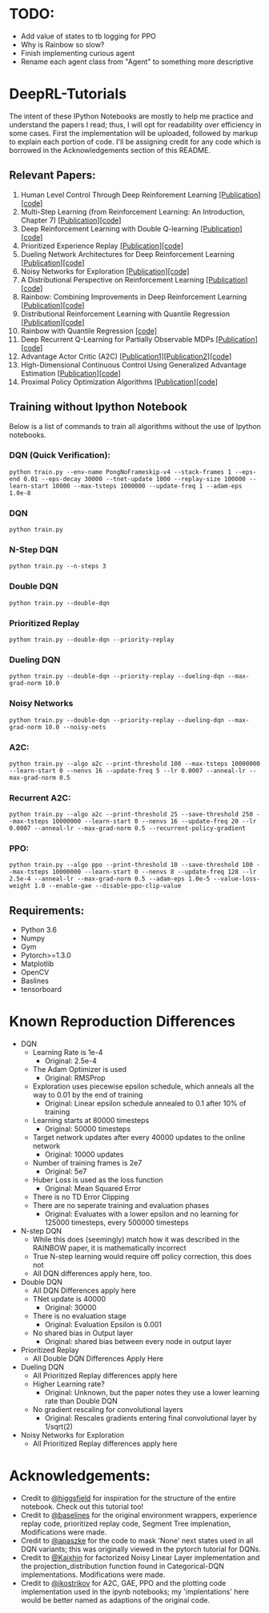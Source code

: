 # TODO:
* Add value of states to tb logging for PPO
* Why is Rainbow so slow?
* Finish implementing curious agent
* Rename each agent class from "Agent" to something more descriptive

# DeepRL-Tutorials
The intent of these IPython Notebooks are mostly to help me practice and understand the papers I read; thus, I will opt for readability over efficiency in some cases. First the implementation will be uploaded, followed by markup to explain each portion of code. I'll be assigning credit for any code which is  borrowed in the Acknowledgements section of this README.


## Relevant Papers:
1. Human Level Control Through Deep Reinforement Learning [[Publication]](https://deepmind.com/research/publications/human-level-control-through-deep-reinforcement-learning/) [[code]](https://github.com/qfettes/DeepRL-Tutorials/blob/master/01.DQN.ipynb) 
2. Multi-Step Learning (from Reinforcement Learning: An Introduction, Chapter 7) [[Publication]](http://incompleteideas.net/book/the-book-2nd.html)[[code]](https://github.com/qfettes/DeepRL-Tutorials/blob/master/02.NStep_DQN.ipynb) 
3. Deep Reinforcement Learning with Double Q-learning [[Publication]](https://arxiv.org/abs/1509.06461)[[code]](https://github.com/qfettes/DeepRL-Tutorials/blob/master/03.Double_DQN.ipynb) 
4. Prioritized Experience Replay [[Publication]](https://arxiv.org/abs/1511.05952?context=cs)[[code]](https://github.com/qfettes/DeepRL-Tutorials/blob/master/06.DQN_PriorityReplay.ipynb)
5. Dueling Network Architectures for Deep Reinforcement Learning [[Publication]](https://arxiv.org/abs/1511.06581)[[code]](https://github.com/qfettes/DeepRL-Tutorials/blob/master/04.Dueling_DQN.ipynb) 
6. Noisy Networks for Exploration [[Publication]](https://arxiv.org/abs/1706.10295)[[code]](https://github.com/qfettes/DeepRL-Tutorials/blob/master/05.DQN-NoisyNets.ipynb)
7. A Distributional Perspective on Reinforcement Learning [[Publication]](https://arxiv.org/abs/1707.06887)[[code]](https://github.com/qfettes/DeepRL-Tutorials/blob/master/07.Categorical-DQN.ipynb)
8. Rainbow: Combining Improvements in Deep Reinforcement Learning [[Publication]](https://arxiv.org/abs/1710.02298)[[code]](https://github.com/qfettes/DeepRL-Tutorials/blob/master/08.Rainbow.ipynb)
9. Distributional Reinforcement Learning with Quantile Regression [[Publication]](https://arxiv.org/abs/1710.10044)[[code]](https://github.com/qfettes/DeepRL-Tutorials/blob/master/09.QuantileRegression-DQN.ipynb)
10. Rainbow with Quantile Regression [[code]](https://github.com/qfettes/DeepRL-Tutorials/blob/master/10.Quantile-Rainbow.ipynb)
11. Deep Recurrent Q-Learning for Partially Observable MDPs [[Publication]](https://arxiv.org/abs/1507.06527)[[code]](https://github.com/qfettes/DeepRL-Tutorials/blob/master/11.DRQN.ipynb)
12. Advantage Actor Critic (A2C) [[Publication1]](https://arxiv.org/abs/1602.01783)[[Publication2]](https://blog.openai.com/baselines-acktr-a2c/)[[code]](https://github.com/qfettes/DeepRL-Tutorials/blob/master/12.A2C.ipynb)
13. High-Dimensional Continuous Control Using Generalized Advantage Estimation [[Publication]](https://arxiv.org/abs/1506.02438)[[code]](https://github.com/qfettes/DeepRL-Tutorials/blob/master/13.GAE.ipynb)
14. Proximal Policy Optimization Algorithms [[Publication]](https://arxiv.org/abs/1707.06347)[[code]](https://github.com/qfettes/DeepRL-Tutorials/blob/master/14.PPO.ipynb)

## Training without Ipython Notebook
Below is a list of commands to train all algorithms without the use of Ipython notebooks.

### DQN (Quick Verification):
```
python train.py --env-name PongNoFrameskip-v4 --stack-frames 1 --eps-end 0.01 --eps-decay 30000 --tnet-update 1000 --replay-size 100000 --learn-start 10000 --max-tsteps 1000000 --update-freq 1 --adam-eps 1.0e-8
```

### DQN
```
python train.py
```

### N-Step DQN
```
python train.py --n-steps 3
```

### Double DQN
```
python train.py --double-dqn
```

### Prioritized Replay
```
python train.py --double-dqn --priority-replay
```

### Dueling DQN
```
python train.py --double-dqn --priority-replay --dueling-dqn --max-grad-norm 10.0
```

### Noisy Networks
```
python train.py --double-dqn --priority-replay --dueling-dqn --max-grad-norm 10.0 --noisy-nets
```

### A2C:
```
python train.py --algo a2c --print-threshold 100 --max-tsteps 10000000 --learn-start 0 --nenvs 16 --update-freq 5 --lr 0.0007 --anneal-lr --max-grad-norm 0.5 
```

### Recurrent A2C:
```
python train.py --algo a2c --print-threshold 25 --save-threshold 250 --max-tsteps 10000000 --learn-start 0 --nenvs 16 --update-freq 20 --lr 0.0007 --anneal-lr --max-grad-norm 0.5 --recurrent-policy-gradient
```

### PPO:
```
python train.py --algo ppo --print-threshold 10 --save-threshold 100 --max-tsteps 10000000 --learn-start 0 --nenvs 8 --update-freq 128 --lr 2.5e-4 --anneal-lr --max-grad-norm 0.5 --adam-eps 1.0e-5 --value-loss-weight 1.0 --enable-gae --disable-ppo-clip-value
```
    
## Requirements: 

* Python 3.6
* Numpy 
* Gym 
* Pytorch>=1.3.0
* Matplotlib 
* OpenCV 
* Baslines
* tensorboard

# Known Reproduction Differences
* DQN
    * Learning Rate is 1e-4
        * Original: 2.5e-4
    * The Adam Optimizer is used
        * Original: RMSProp
    * Exploration uses piecewise epsilon schedule, which anneals all the way to 0.01 by the end of training
        * Original: Linear epsilon schedule annealed to 0.1 after 10% of training
    * Learning starts at 80000 timesteps
        * Original: 50000 timesteps
    * Target network updates after every 40000 updates to the online network
        * Original: 10000 updates
    * Number of training frames is 2e7
        * Original: 5e7
    * Huber Loss is used as the loss function
        * Original: Mean Squared Error
    * There is no TD Error Clipping
    * There are no seperate training and evaluation phases
        * Original: Evaluates with a lower epsilon and no learning for 125000 timesteps, every 500000 timesteps
* N-step DQN
    * While this does (seemingly) match how it was described in the RAINBOW paper, it is mathematically incorrect
    * True N-step learning would require off policy correction, this does not
    * All DQN differences apply here, too.
* Double DQN
    * All DQN Differences apply here
    * TNet update is 40000
        * Original: 30000
    * There is no evaluation stage
        * Original: Evaluation Epsilon is 0.001
    * No shared bias in Output layer
        * Original: shared bias between every node in output layer
* Prioritized Replay
    * All Double DQN Differences Apply Here
* Dueling DQN
    * All Prioritized Replay differences apply here
    * Higher Learning rate?
        * Original: Unknown, but the paper notes they use a lower learning rate than Double DQN
    * No gradient rescaling for convolutional layers
        * Original: Rescales gradients entering final convolutional layer by 1/sqrt(2)
* Noisy Networks for Exploration
    * All Prioritized Replay differences apply here

# Acknowledgements: 
* Credit to [@higgsfield](https://github.com/higgsfield) for inspiration for the structure of the entire notebook. Check out this tutorial too!
* Credit to [@baselines](https://github.com/openai/baselines) for the original environment wrappers, experience replay code, prioritized replay code, Segment Tree implenation,  Modifications were made.
* Credit to [@apaszke](https://github.com/apaszke) for the code to mask 'None' next states used in all DQN variants; this was originally viewed in the pytorch tutorial for DQNs.
* Credit to [@Kaixhin](https://github.com/Kaixhin) for factorized Noisy Linear Layer implementation and the projection_distribution function found in Categorical-DQN implementations. Modifications were made.
* Credit to [@ikostrikov](https://github.com/ikostrikov/pytorch-a2c-ppo-acktr) for A2C, GAE, PPO and the plotting code implementation used in the ipynb notebooks; my 'implentations' here would be better named as adaptions of the original code.
